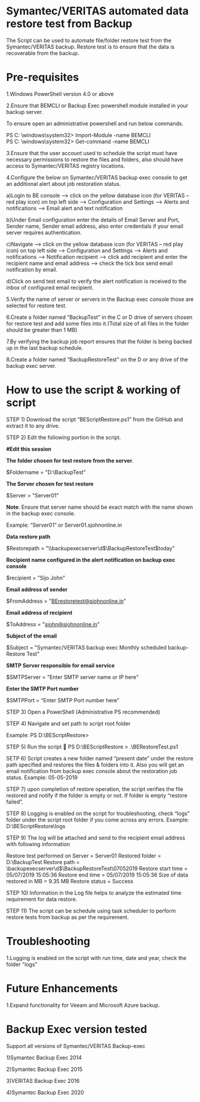 # Symantec/VERITAS automated data restore test from Backup

The Script can be used to automate file/folder restore test from the Symantec/VERITAS backup. Restore test is to ensure that the data is recoverable from the backup.

# Pre-requisites

1.Windows PowerShell version 4.0 or above

2.Ensure that BEMCLI or Backup Exec powershell module installed in your backup server.

To ensure open an administrative powershell and run below commands.

PS C: \windows\system32> Import-Module -name BEMCLI 	
PS C: \windows\system32> Get-command -name BEMCLI

3.Ensure that the user account used to schedule the script must have necessary permissions to restore the files and folders, also should have access to Symantec/VERITAS registry locations.

4.Configure the below on Symantec/VERITAS backup exec console to get an additional alert about job restoration status.

a)Login to BE console --> click on the yellow database icon (for VERITAS – red play icon) on top left side --> Configuration and Settings --> Alerts and notifications --> Email alert and text notification

b)Under Email configuration enter the details of Email Server and Port, Sender name, Sender email address, also enter credentials if your email server requires authentication.

c)Navigate --> click on the yellow database icon (for VERITAS – red play icon) on top left side --> Configuration and Settings --> Alerts and notifications --> Notification recipient --> click add recipient and enter the recipient name and email address --> check the tick box send email notification by email.

d)Click on send test email to verify the alert notification is received to the inbox of configured email recipient.

5.Verify the name of server or servers in the Backup exec console those are selected for restore test.

6.Create a folder named “BackupTest” in the C or D drive of servers chosen for restore test and add some files into it.(Total size of all files in the folder should be greater than 1 MB)

7.By verifying the backup job report ensures that the folder is being backed up in the last backup schedule.

8.Create a folder named “BackupRestoreTest” on the D or any drive of the backup exec server.

# How to use the script & working of script

STEP 1) Download the script “BEScriptRestore.ps1” from the GitHub and extract it to any drive.

STEP 2) Edit the following portion in the script.

**#Edit this session**

**The folder chosen for test restore from the server**.

$Foldername = "D:\BackupTest" 

**The Server chosen for test restore**

$Server = "Server01" 

**Note**: Ensure that server name should be exact match with the name shown in the backup exec console.

Example: “Server01” or Server01.sjohnonline.in

**Data restore path**

$Restorepath = "\\backupexecserver\d$\BackupRestoreTest\$today"

**Recipient name configured in the alert notification on backup exec console**

$recipient = "Sijo John"

**Email address of sender**

$FromAddress = "BErestoretest@sjohnonline.in"

**Email address of recipient**

$ToAddress = "sjohn@sjohnonline.in"

**Subject of the email**

$Subject = "Symantec/VERITAS backup exec Monthly scheduled backup-Restore Test"

**SMTP Server responsible for email service**

$SMTPServer = "Enter SMTP server name or IP here" 

**Enter the SMTP Port number**

$SMTPPort = “Enter SMTP Port number here”

STEP 3) Open a PowerShell (Administrative PS recommended) 

STEP 4) Navigate and set path to script root folder

Example: PS D:\BEScriptRestore>

STEP 5) Run the script  PS D:\BEScriptRestore > .\BERestoreTest.ps1

SETP 6) Script creates a new folder named “present date” under the restore path specified and restores the files & folders into it. Also you will get an email notification from backup exec console about the restoration job status.
Example: 05-05-2019

STEP 7) upon completion of restore operation, the script verifies the file restored and notify if the folder is empty or not. If folder is empty “restore failed”.

STEP 8) Logging is enabled on the script for troubleshooting, check “logs” folder under the script root folder if you come across any errors.
Example: D:\BEScriptRestore\logs

STEP 9) The log will be attached and send to the recipient email address with following information

Restore test performed on Server = Server01
Restored folder = D:\BackupTest
Restore path = \\backupexecserver\d$\BackupRestoreTest\07052019
Restore start time = 05/07/2019 15:05:36
Restore end time = 05/07/2019 15:05:36
Size of data restored in MB = 9.35 MB
Restore status = Success

STEP 10) Information in the Log file helps to analyze the estimated time requirement for data restore.

STEP 11) The script can be schedule using task scheduler to perform restore tests from backup as per the requirement.

# Troubleshooting

1.Logging is enabled on the script with run time, date and year, check the folder "logs"

# Future Enhancements

1.Expand functionality for Veeam and Microsoft Azure backup.

# Backup Exec version tested

Support all versions of Symantec/VERITAS Backup-exec

1)Symantec Backup Exec 2014

2)Symantec Backup Exec 2015

3)VERITAS Backup Exec 2016

4)Symantec Backup Exec 2020
